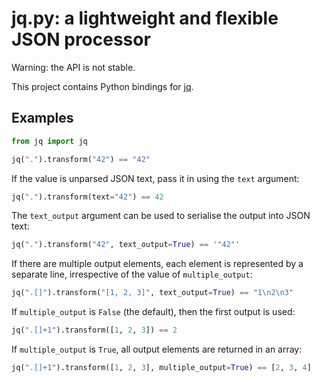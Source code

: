 # jq.py: a lightweight and flexible JSON processor

Warning: the API is not stable.

This project contains Python bindings for [jq](http://stedolan.github.io/jq/).

## Examples

```python
from jq import jq

jq(".").transform("42") == "42"
```

If the value is unparsed JSON text, pass it in using the `text` argument:

```python
jq(".").transform(text="42") == 42
```

The `text_output` argument can be used to serialise the output into JSON text:

```python
jq(".").transform("42", text_output=True) == '"42"'
```

If there are multiple output elements,
each element is represented by a separate line,
irrespective of the value of `multiple_output`:

```python
jq(".[]").transform("[1, 2, 3]", text_output=True) == "1\n2\n3"
```

If `multiple_output` is `False` (the default), then the first output is used:

```python
jq(".[]+1").transform([1, 2, 3]) == 2
```

If `multiple_output` is `True`,
all output elements are returned in an array:

```python
jq(".[]+1").transform([1, 2, 3], multiple_output=True) == [2, 3, 4]
```
